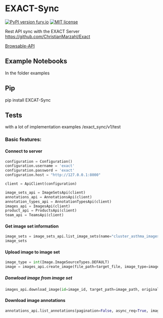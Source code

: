 # EXACT-Sync

[![PyPI version fury.io](https://badge.fury.io/py/EXCAT-Sync.svg)](https://pypi.python.org/pypi/EXCAT-Sync/)
[![MIT license](https://img.shields.io/badge/License-MIT-blue.svg)](https://lbesson.mit-license.org/)



Rest API sync with the EXACT Server https://github.com/ChristianMarzahl/Exact

[Browsable-API](https://documenter.getpostman.com/view/11308910/TVYF6xZo)

## Example Notebooks

In the folder examples

## Pip

pip install EXCAT-Sync

## Tests

with a lot of implementation examples
/exact_sync/v1/test


### Basic features:

#### Connect to server

```python
configuration = Configuration()
configuration.username = 'exact'
configuration.password = 'exact'
configuration.host = "http://127.0.0.1:8000"

client = ApiClient(configuration)

image_sets_api = ImageSetsApi(client)
annotations_api = AnnotationsApi(client)
annotation_types_api = AnnotationTypesApi(client)
images_api = ImagesApi(client)
product_api = ProductsApi(client)
team_api = TeamsApi(client)
```


#### Get image set information
```python
image_sets = image_sets_api.list_image_sets(name="cluster_asthma_imageset")
image_sets
```

#### Upload image to image set

```python
image_type = int(Image.ImageSourceTypes.DEFAULT)
image = images_api.create_image(file_path=target_file, image_type=image_type, image_set=image_set.id).results[0]
```

##### Donwload image from image set

```python
images_api.download_image(id=image_id, target_path=image_path, original_image=True)
```

#### Download image annotations 

```python
annotations_api.list_annotations(pagination=False, async_req=True, image=image.id)
```


